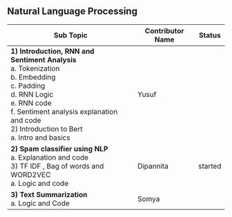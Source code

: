 ## Natural Language Processing

| Sub Topic | Contributor Name | Status     |
| --------- | ---------------- | ---------- |
| **1) Introduction, RNN and Sentiment Analysis** <br>a. Tokenization<br>b. Embedding<br>c. Padding<br>d. RNN Logic<br>e. RNN code<br>f. Sentiment analysis explanation and code<br>2) Introduction to Bert<br>a. Intro and basics | Yusuf     |  |
| **2) Spam classifier using NLP** <br>a. Explanation and code<br>3) TF IDF , Bag of words and WORD2VEC<br>a. Logic and code<br>                                                                                                   | Dipannita | started |
|**3) Text Summarization**<br>a. Logic and Code| Somya | |
